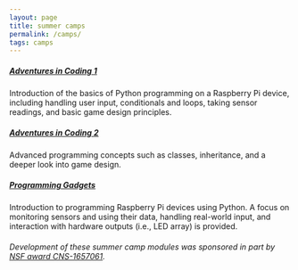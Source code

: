 ```yaml
---
layout: page
title: summer camps
permalink: /camps/
tags: camps
---
```



##### [Adventures in Coding 1](https://github.com/ou-sbselab/SECS-SummerCamp/tree/master/adventures-in-coding-1) 

Introduction of the basics of Python programming on a Raspberry Pi device, including handling user input, conditionals and loops, taking sensor readings, and basic game design principles.

##### [Adventures in Coding 2](https://github.com/ou-sbselab/SECS-SummerCamp/tree/master/adventures-in-coding-2)

Advanced programming concepts such as classes, inheritance, and a deeper look into game design.

##### [Programming Gadgets](https://github.com/ou-sbselab/SECS-SummerCamp/tree/master/programming-gadgets)

Introduction to programming Raspberry Pi devices using Python.  A focus on monitoring sensors and using their data, handling real-world input, and interaction with hardware outputs (i.e., LED array) is provided. 

###### Development of these summer camp modules was sponsored in part by [NSF award CNS-1657061](https://www.nsf.gov/awardsearch/showAward?AWD_ID=1657061&HistoricalAwards=false).


